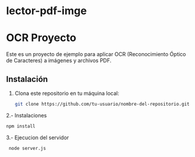 # lector-pdf-imge

# OCR Proyecto

Este es un proyecto de ejemplo para aplicar OCR (Reconocimiento Óptico de Caracteres) a imágenes y archivos PDF.

## Instalación

1. Clona este repositorio en tu máquina local:

   ```bash
   git clone https://github.com/tu-usuario/nombre-del-repositorio.git
   ```

2.- Instalaciones 
   ```bash
   npm install
   ```
3.- Ejecucion del servidor

   ```bash
    node server.js
   ```
